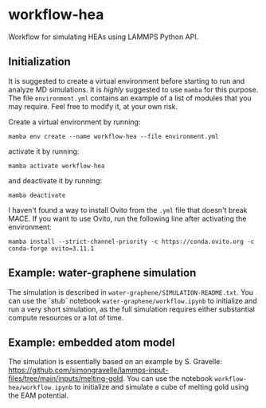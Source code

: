 # workflow-hea

Workflow for simulating HEAs using LAMMPS Python API.

## Initialization

It is suggested to create a virtual environment before starting to run and analyze MD simulations. It is *highly* suggested to use `mamba` for this purpose.
The file `environment.yml` contains an example of a list of modules that you may require. Feel free to modify it, at your own risk.

Create a virtual environment by running:
```
mamba env create --name workflow-hea --file environment.yml
```
activate it by running:
```
mamba activate workflow-hea
```
and deactivate it by running:
```
mamba deactivate
```

I haven't found a way to install Ovito from the `.yml` file that doesn't break MACE. If you want to use Ovito, run the following line after activating the environment:
```
mamba install --strict-channel-priority -c https://conda.ovito.org -c conda-forge ovito=3.11.1
```

## Example: water-graphene simulation

The simulation is described in `water-graphene/SIMULATION-README.txt`. You can use the ´stub´ notebook `water-graphene/workflow.ipynb` to initialize and run a very short simulation, as the full simulation requires either substantial compute resources or a lot of time.

## Example: embedded atom model

The simulation is essentially based on an example by S. Gravelle: https://github.com/simongravelle/lammps-input-files/tree/main/inputs/melting-gold. You can use the notebook `workflow-hea/workflow.ipynb` to initialize and simulate a cube of melting gold using the EAM potential.
